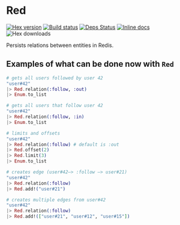 Red
===

[![Hex version](https://img.shields.io/hexpm/v/red.svg "Hex version")](https://hex.pm/packages/red)
[![Build status](https://img.shields.io/travis/rodrigues/red.svg "Build status")](https://travis-ci.org/rodrigues/red)
[![Deps Status](https://beta.hexfaktor.org/badge/all/github/rodrigues/red.svg)](https://beta.hexfaktor.org/github/rodrigues/red)
[![Inline docs](http://inch-ci.org/github/rodrigues/red.svg?branch=master&style=flat)](http://hexdocs.pm/red)
![Hex downloads](https://img.shields.io/hexpm/dt/red.svg "Hex downloads")


Persists relations between entities in Redis.

## Examples of what can be done now with `Red`

```elixir
# gets all users followed by user 42
"user#42"
|> Red.relation(:follow, :out)
|> Enum.to_list

# gets all users that follow user 42
"user#42"
|> Red.relation(:follow, :in)
|> Enum.to_list

# limits and offsets
"user#42"
|> Red.relation(:follow) # default is :out
|> Red.offset(2)
|> Red.limit(3)
|> Enum.to_list

# creates edge (user#42–> :follow –> user#21)
"user#42"
|> Red.relation(:follow)
|> Red.add!("user#21")

# creates multiple edges from user#42
"user#42"
|> Red.relation(:follow)
|> Red.add!(["user#21", "user#12", "user#15"])
```
